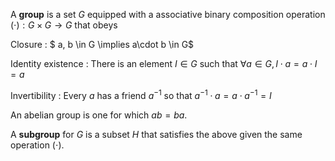 A **group** is a set $G$ equipped with a associative binary composition operation $(\cdot): G \times G \to G$ that obeys

Closure
: $ a, b \in G \implies a\cdot b \in G$

Identity existence
: There is an element $I \in G$ such that $\forall a \in G, I \cdot a= a \cdot I = a$

Invertibility
: Every $a$ has a friend $a^{-1}$ so that $a^{-1}\cdot a = a \cdot a^{-1} = I$

An abelian group is one for which $ab=ba$.

A **subgroup** for $G$ is a subset $H$ that satisfies the above given the same operation $(\cdot)$.